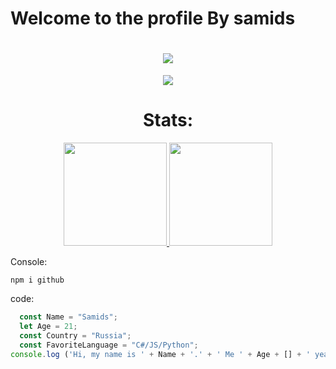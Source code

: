 # Welcome to the profile By samids
<h1 align="center">
  <a href="https://git.io/typing-svg">
    <img src="https://readme-typing-svg.herokuapp.com/?lines=Hello,+guest+my+profile!;My+name+is+samids.;Welcome+to+my+profile!&center=true&size=27">
  </a>
</h1>

<p align="center">
  <a href="https://github.com/ryo-ma/github-profile-trophy">
    <img src="https://github-profile-trophy.vercel.app/?username=samids&theme=monokai&column=8&no-frame=true&no-bg=true">
  </a>
</p>

<h3>  

<h1 align="center">Stats: </h1>

<p align="center">
  <a href="https://github.com/anuraghazra/github-readme-stats">
    <img src="https://github-readme-stats.vercel.app/api?username=samids&show_icons=true&bg_color=0d1117&text_color=FFF&border_color=444" height="165">
    <img src="https://github-readme-stats.vercel.app/api/top-langs/?username=samids&show_icons=true&bg_color=0d1117&text_color=FFF&border_color=444" height="165">
  </a>
</p>
  
<span align="center">Console: </span>
  ```console
npm i github

```
<span align="center">code: </span>
  ```javascript
    const Name = "Samids";
  	let Age = 21;
  	const Country = "Russia";
  	const FavoriteLanguage = "C#/JS/Python";
console.log ('Hi, my name is ' + Name + '.' + ' Me ' + Age + [] + ' years. I am from ' + Country + ', my favorite languages are: ' + FavoriteLanguage + '.')


```

